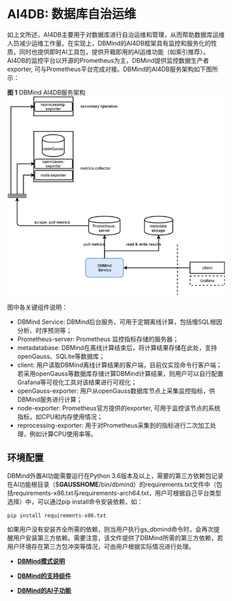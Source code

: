 # AI4DB: 数据库自治运维<a name="ZH-CN_TOPIC_0000001243723307"></a>

如上文所述，AI4DB主要用于对数据库进行自治运维和管理，从而帮助数据库运维人员减少运维工作量。在实现上，DBMind的AI4DB框架具有监控和服务化的性质，同时也提供即时AI工具包，提供开箱即用的AI运维功能（如索引推荐）。AI4DB的监控平台以开源的Prometheus为主，DBMind提供监控数据生产者exporter, 可与Prometheus平台完成对接。DBMind的AI4DB服务架构如下图所示：

**图 1**  DBMind AI4DB服务架构<a name="fig1555795823612"></a>  
![](figures/DBMind-AI4DB服务架构.png "DBMind-AI4DB服务架构")

图中各关键组件说明：

-   DBMind Service: DBMind后台服务，可用于定期离线计算，包括慢SQL根因分析、时序预测等；
-   Prometheus-server: Prometheus 监控指标存储的服务器；
-   metadatabase: DBMind在离线计算结束后，将计算结果存储在此处，支持openGauss、SQLite等数据库；
-   client: 用户读取DBMind离线计算结果的客户端，目前仅实现命令行客户端；若采用openGauss等数据库存储计算DBMind计算结果，则用户可以自行配置Grafana等可视化工具对该结果进行可视化；
-   openGauss-exporter: 用户从openGauss数据库节点上采集监控指标，供DBMind服务进行计算；
-   node-exporter: Prometheus官方提供的exporter, 可用于监控该节点的系统指标，如CPU和内存使用情况；
-   reprocessing-exporter: 用于对Prometheus采集到的指标进行二次加工处理，例如计算CPU使用率等。

## 环境配置<a name="section14906112131913"></a>

DBMind外置AI功能需要运行在Python 3.6版本及以上，需要的第三方依赖包记录在AI功能根目录（$**GAUSSHOME**/bin/dbmind）的requirements.txt文件中（包括requirements-x86.txt与requirements-arch64.txt，用户可根据自己平台类型选择）中，可以通过pip install命令安装依赖，如：

```
pip install requirements-x86.txt
```

如果用户没有安装齐全所需的依赖，则当用户执行gs\_dbmind命令时，会再次提醒用户安装第三方依赖。需要注意，该文件提供了DBMind所需的第三方依赖，若用户环境存在第三方包冲突等情况，可由用户根据实际情况进行处理。

-   **[DBMind模式说明](DBMind模式说明.md)**  

-   **[DBMind的支持组件](DBMind的支持组件.md)**  

-   **[DBMind的AI子功能](DBMind的AI子功能.md)**  


